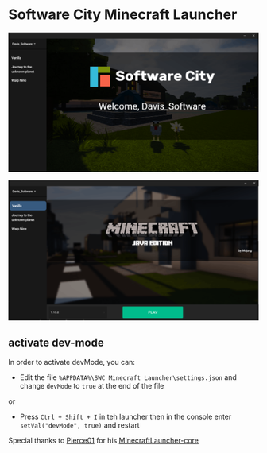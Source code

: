 # Software City Minecraft Launcher


![pic1](_gitresources/preview1.png)

![pic1](_gitresources/preview2.png)

## activate dev-mode

In order to activate devMode, you can:

- Edit the file `%APPDATA%\SWC Minecraft Launcher\settings.json` and
  change `devMode` to `true` at the end of the file
  
or  

- Press `Ctrl + Shift + I` in teh launcher then in the console enter `setVal("devMode", true)` and restart

Special thanks to [Pierce01](https://github.com/Pierce01) for his
[MinecraftLauncher-core](https://github.com/Pierce01/MinecraftLauncher-core)
